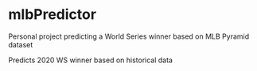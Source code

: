 # mlbPredictor

Personal project predicting a World Series winner based on MLB Pyramid dataset 

Predicts 2020 WS winner based on historical data
